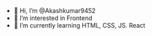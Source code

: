 - 👋 Hi, I’m @Akashkumar9452
- 👀 I’m interested in Frontend
- 🌱 I’m currently learning HTML, CSS, JS. React


<!---
Akashkumar9452/Akashkumar9452 is a ✨ special ✨ repository because its `README.md` (this file) appears on your GitHub profile.
You can click the Preview link to take a look at your changes.
--->
